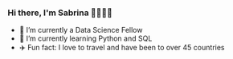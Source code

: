 ### Hi there, I'm Sabrina 👋👩🏻‍💻

- 🔭 I’m currently a Data Science Fellow
- 🐍 I’m currently learning Python and SQL
- ✈️ Fun fact: I love to travel and have been to over 45 countries

<!--
**SantanaSabrina/SantanaSabrina** is a ✨ _special_ ✨ repository because its `README.md` (this file) appears on your GitHub profile.



- 🔭 I’m currently a Data Science Fellow
- 🌱 I’m currently learning Python and SQL
- ⚡ Fun fact: I love to travel and have been to over 45 countries
-->
